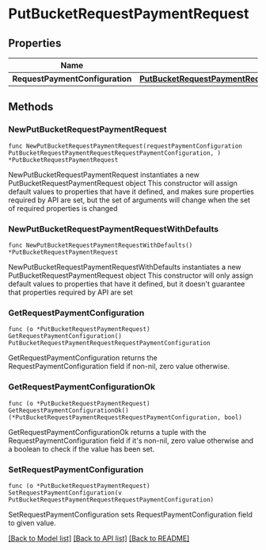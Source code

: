 # PutBucketRequestPaymentRequest

## Properties

Name | Type | Description | Notes
------------ | ------------- | ------------- | -------------
**RequestPaymentConfiguration** | [**PutBucketRequestPaymentRequestRequestPaymentConfiguration**](PutBucketRequestPaymentRequestRequestPaymentConfiguration.md) |  | 

## Methods

### NewPutBucketRequestPaymentRequest

`func NewPutBucketRequestPaymentRequest(requestPaymentConfiguration PutBucketRequestPaymentRequestRequestPaymentConfiguration, ) *PutBucketRequestPaymentRequest`

NewPutBucketRequestPaymentRequest instantiates a new PutBucketRequestPaymentRequest object
This constructor will assign default values to properties that have it defined,
and makes sure properties required by API are set, but the set of arguments
will change when the set of required properties is changed

### NewPutBucketRequestPaymentRequestWithDefaults

`func NewPutBucketRequestPaymentRequestWithDefaults() *PutBucketRequestPaymentRequest`

NewPutBucketRequestPaymentRequestWithDefaults instantiates a new PutBucketRequestPaymentRequest object
This constructor will only assign default values to properties that have it defined,
but it doesn't guarantee that properties required by API are set

### GetRequestPaymentConfiguration

`func (o *PutBucketRequestPaymentRequest) GetRequestPaymentConfiguration() PutBucketRequestPaymentRequestRequestPaymentConfiguration`

GetRequestPaymentConfiguration returns the RequestPaymentConfiguration field if non-nil, zero value otherwise.

### GetRequestPaymentConfigurationOk

`func (o *PutBucketRequestPaymentRequest) GetRequestPaymentConfigurationOk() (*PutBucketRequestPaymentRequestRequestPaymentConfiguration, bool)`

GetRequestPaymentConfigurationOk returns a tuple with the RequestPaymentConfiguration field if it's non-nil, zero value otherwise
and a boolean to check if the value has been set.

### SetRequestPaymentConfiguration

`func (o *PutBucketRequestPaymentRequest) SetRequestPaymentConfiguration(v PutBucketRequestPaymentRequestRequestPaymentConfiguration)`

SetRequestPaymentConfiguration sets RequestPaymentConfiguration field to given value.



[[Back to Model list]](../README.md#documentation-for-models) [[Back to API list]](../README.md#documentation-for-api-endpoints) [[Back to README]](../README.md)


